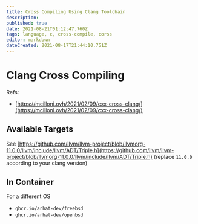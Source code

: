 ```yaml
---
title: Cross Compiling Using Clang Toolchain
description: 
published: true
date: 2021-08-21T01:12:47.760Z
tags: language, c, cross-compile, corss
editor: markdown
dateCreated: 2021-08-17T21:44:10.751Z
---
```


# Clang Cross Compiling

Refs:
- [https://mcilloni.ovh/2021/02/09/cxx-cross-clang/](https://mcilloni.ovh/2021/02/09/cxx-cross-clang/)

## Available Targets

See [https://github.com/llvm/llvm-project/blob/llvmorg-11.0.0/llvm/include/llvm/ADT/Triple.h](https://github.com/llvm/llvm-project/blob/llvmorg-11.0.0/llvm/include/llvm/ADT/Triple.h) (replace `11.0.0` according to your clang version)

## In Container

For a different OS

- `ghcr.io/arhat-dev/freebsd`
- `ghcr.io/arhat-dev/openbsd`
